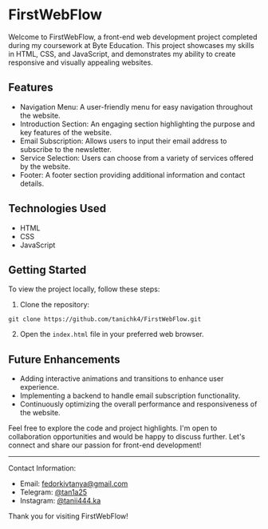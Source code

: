 # FirstWebFlow

Welcome to FirstWebFlow, a front-end web development project completed during my coursework at Byte Education. This project showcases my skills in HTML, CSS, and JavaScript, and demonstrates my ability to create responsive and visually appealing websites.

## Features

- Navigation Menu: A user-friendly menu for easy navigation throughout the website.
- Introduction Section: An engaging section highlighting the purpose and key features of the website.
- Email Subscription: Allows users to input their email address to subscribe to the newsletter.
- Service Selection: Users can choose from a variety of services offered by the website.
- Footer: A footer section providing additional information and contact details.

## Technologies Used

- HTML
- CSS
- JavaScript

## Getting Started

To view the project locally, follow these steps:

1. Clone the repository:

`git clone https://github.com/tanichk4/FirstWebFlow.git`

2. Open the `index.html` file in your preferred web browser.

## Future Enhancements

- Adding interactive animations and transitions to enhance user experience.
- Implementing a backend to handle email subscription functionality.
- Continuously optimizing the overall performance and responsiveness of the website.

Feel free to explore the code and project highlights. I'm open to collaboration opportunities and would be happy to discuss further. Let's connect and share our passion for front-end development!

---

Contact Information:

- Email: fedorkivtanya@gmail.com
- Telegram: [@tan1a25](https://t.me/tan1a25)
- Instagram: [@tanii444.ka](https://instagram.com/tanii444.ka?igshid=ZWQyN2ExYTkwZQ==)

Thank you for visiting FirstWebFlow!
